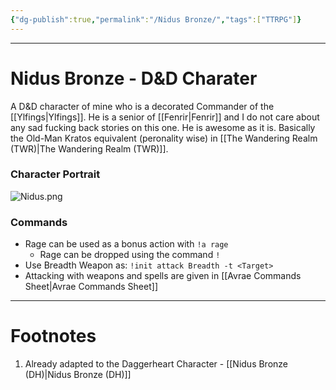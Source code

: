 ```yaml
---
{"dg-publish":true,"permalink":"/Nidus Bronze/","tags":["TTRPG"]}
---
```



---
# Nidus Bronze - D&D Charater
A D&D character of mine who is a decorated Commander of the [[Ylfings\|Ylfings]]. 
He is a senior of [[Fenrir\|Fenrir]] and I do not care about any sad fucking back stories on this one.
He is awesome as it is. Basically the Old-Man Kratos equivalent (peronality wise) in [[The Wandering Realm (TWR)\|The Wandering Realm (TWR)]]. 

### Character Portrait
![Nidus.png](/img/user/Vaulted%20Images/Nidus.png)

### Commands
- Rage can be used as a bonus action with `!a rage`
	- Rage can be dropped using the command `!`
- Use Breadth Weapon as: `!init attack Breadth -t <Target>`
- Attacking with weapons and spells are given in [[Avrae Commands Sheet\|Avrae Commands Sheet]]

---
# Footnotes
1. Already adapted to the Daggerheart Character - [[Nidus Bronze (DH)\|Nidus Bronze (DH)]]